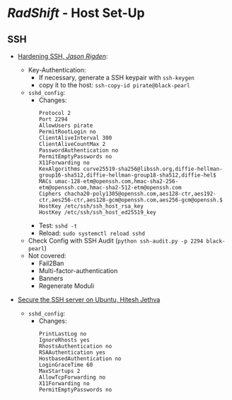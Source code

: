# _RadShift_ - Host Set-Up

## SSH

- [Hardening SSH, _Jason Rigden_](https://medium.com/@jasonrigden/hardening-ssh-1bcb99cd4cef):

  - Key-Authentication:
    - If necessary, generate a SSH keypair with `ssh-keygen`
    - copy it to the host: `ssh-copy-id pirate@black-pearl`
  - `sshd_config`:
    - Changes:
      ```config
      Protocol 2
      Port 2294
      AllowUsers pirate
      PermitRootLogin no
      ClientAliveInterval 300
      ClientAliveCountMax 2
      PasswordAuthentication no
      PermitEmptyPasswords no
      X11Forwarding no
      KexAlgorithms curve25519-sha256@libssh.org,diffie-hellman-group16-sha512,diffie-hellman-group18-sha512,diffie-hel$
      MACs umac-128-etm@openssh.com,hmac-sha2-256-etm@openssh.com,hmac-sha2-512-etm@openssh.com
      Ciphers chacha20-poly1305@openssh.com,aes128-ctr,aes192-ctr,aes256-ctr,aes128-gcm@openssh.com,aes256-gcm@openssh.$
      HostKey /etc/ssh/ssh_host_rsa_key
      HostKey /etc/ssh/ssh_host_ed25519_key
      ```
    - Test: `sshd -t`
    - Reload: `sudo systemctl reload sshd`
  - Check Config with SSH Audit (`python ssh-audit.py -p 2294 black-pearl`)
  - Not covered:
    - Fail2Ban
    - Multi-factor-authentication
    - Banners
    - Regenerate Moduli

- [Secure the SSH server on Ubuntu, Hitesh Jethva](https://devops.profitbricks.com/tutorials/secure-the-ssh-server-on-ubuntu/)
  - `sshd_config`:
    - Changes:
      ```config
      PrintLastLog no
      IgnoreRhosts yes
      RhostsAuthentication no
      RSAAuthentication yes
      HostbasedAuthentication no
      LoginGraceTime 60
      MaxStartups 2
      AllowTcpForwarding no
      X11Forwarding no
      PermitEmptyPasswords no
      ```
